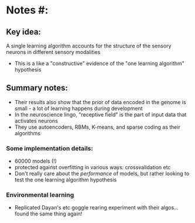 

# Notes #:

## Key idea: 
A single learning algorithm accounts for the structure of the sensory neurons in different
sensory modalities

- This is a like a "constructive" evidence of the "one learning algorithm" hypothesis

## Summary notes:
- Their results also show that the prior of data encoded in the genome is small - a lot of learning
happens during development
- In the neuroscience lingo, "receptive field" is the part of input data that activates neurons
- They use autoencoders, RBMs, K-means, and sparse coding as their algorithms

### Some implementation details:
- 60000 models (!)
- protected against overfitting in various ways: crossvalidation etc
- Don't really care about the *performance* of models, but rather looking to test the 
one learning algorithm hypothesis


### Environmental learning
- Replicated Dayan's etc goggle rearing experiment with their algos... found the same thing again!
